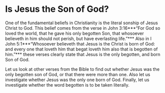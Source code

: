 Is Jesus the Son of God?
========================

One of the fundamental beliefs in Christianity is the literal sonship of
Jesus Christ to God. This belief comes from the verse in John
3:16***“For God so loved the world, that he gave his only begotten Son,
that whosoever believeth in him should not perish, but have everlasting
life.”*** Also in I John 5:1***“Whosoever believeth that Jesus is the
Christ is born of God: and every one that loveth him that begat loveth
him also that is begotten of him.”*** these verses clearly state that
Jesus is the only begotten, and born Son of God.

Let us look at other verses from the Bible to find out whether Jesus was
the only begotten son of God, or that there were more than one. Also let
us investigate whether Jesus was the only one born of God. Finally, let
us investigate whether the word begotten is to be taken literally.


